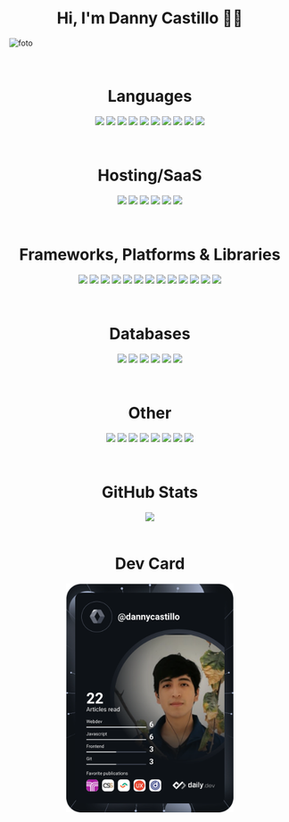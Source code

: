 <h1 align="center">Hi, I'm Danny Castillo 🧑‍💻</h1>

![foto](https://github.com/dannycastilloo/dannycastilloo/assets/76531494/a43bfc7a-a836-4508-a138-8105ee0f4ffd)

<br>

<h1 align="center">Languages</h1>

<p align="center">
  <img src="https://cdn.jsdelivr.net/gh/devicons/devicon/icons/html5/html5-original.svg" width="70" />
  <img src="https://cdn.jsdelivr.net/gh/devicons/devicon/icons/css3/css3-original.svg" width="70" />
  <img src="https://cdn.jsdelivr.net/gh/devicons/devicon/icons/javascript/javascript-original.svg" width="70" />
  <img src="https://cdn.jsdelivr.net/gh/devicons/devicon/icons/typescript/typescript-original.svg" width="70" />
  <img src="https://cdn.jsdelivr.net/gh/devicons/devicon/icons/csharp/csharp-original.svg" width="70" />
  <img src="https://cdn.jsdelivr.net/gh/devicons/devicon/icons/java/java-original.svg" width="70" />
  <img src="https://cdn.jsdelivr.net/gh/devicons/devicon/icons/python/python-original.svg" width="70" />
  <img src="https://cdn.jsdelivr.net/gh/devicons/devicon/icons/php/php-original.svg" width="70" />
  <img src="https://cdn.jsdelivr.net/gh/devicons/devicon/icons/kotlin/kotlin-original.svg" width="70" />
  <img src="https://cdn.jsdelivr.net/gh/devicons/devicon/icons/swift/swift-original.svg" width="70" />      
</p>

<br>

<h1 align="center">Hosting/SaaS</h1>
<p align="center">
  <img src="https://cdn.jsdelivr.net/gh/devicons/devicon/icons/amazonwebservices/amazonwebservices-original.svg" width="70" />
  <img src="https://cdn.jsdelivr.net/gh/devicons/devicon/icons/digitalocean/digitalocean-original-wordmark.svg" width="70" />  
  <img src="https://cdn.jsdelivr.net/gh/devicons/devicon/icons/oracle/oracle-original.svg" width="70" />
  <img src="https://cdn.jsdelivr.net/gh/devicons/devicon/icons/firebase/firebase-plain-wordmark.svg" width="70" />
  <img src="https://www.svgrepo.com/show/373874/netlify.svg" width="70" />
  <img src="https://static.wikia.nocookie.net/logopedia/images/a/a7/Vercel_favicon.svg/revision/latest?cb=20221026155821" width="70" />    
</p>

<br>

<h1 align="center">Frameworks, Platforms & Libraries</h1>
<p align="center">
  <img src="https://cdn.jsdelivr.net/gh/devicons/devicon/icons/react/react-original.svg" width="70" />
  <img src="https://cdn.jsdelivr.net/gh/devicons/devicon/icons/angularjs/angularjs-original.svg" width="70" />  
  <img src="https://cdn.jsdelivr.net/gh/devicons/devicon/icons/tailwindcss/tailwindcss-plain.svg" width="70" />
  <img src="https://cdn.jsdelivr.net/gh/devicons/devicon/icons/sass/sass-original.svg" width="70" />  
  <img src="https://cdn.jsdelivr.net/gh/devicons/devicon/icons/bootstrap/bootstrap-original.svg" width="70" />
  <img src="https://cdn.jsdelivr.net/gh/devicons/devicon/icons/laravel/laravel-plain-wordmark.svg" width="70" />     
  <img src="https://cdn.worldvectorlogo.com/logos/jwt-3.svg" width="70" />
  <img src="https://cdn.jsdelivr.net/gh/devicons/devicon/icons/xamarin/xamarin-original.svg" width="70" />
  <img src="https://cdn.jsdelivr.net/gh/devicons/devicon/icons/redux/redux-original.svg" width="70" />
  <img src="https://cdn.jsdelivr.net/gh/devicons/devicon/icons/jquery/jquery-plain-wordmark.svg" width="70" />
  <img src="https://cdn.jsdelivr.net/gh/devicons/devicon/icons/django/django-plain.svg" width="70" />
  <img src="https://cdn.jsdelivr.net/gh/devicons/devicon/icons/nodejs/nodejs-original-wordmark.svg" width="70" />
  <img src="https://upload.wikimedia.org/wikipedia/commons/thumb/e/ee/.NET_Core_Logo.svg/2048px-.NET_Core_Logo.svg.png" width="70" />
</p>

<br>

<h1 align="center">Databases</h1>
<p align="center">
  <img src="https://cdn.jsdelivr.net/gh/devicons/devicon/icons/sqlite/sqlite-original.svg" width="70" />
  <img src="https://cdn.jsdelivr.net/gh/devicons/devicon/icons/mongodb/mongodb-original-wordmark.svg" width="70" />
  <img src="https://cdn.jsdelivr.net/gh/devicons/devicon/icons/microsoftsqlserver/microsoftsqlserver-plain.svg" width="70" />
  <img src="https://cdn.jsdelivr.net/gh/devicons/devicon/icons/postgresql/postgresql-original.svg" width="70" />
  <img src="https://static-00.iconduck.com/assets.00/aws-dynamodb-icon-454x512-53ebjxww.png" width="70" />
  <img src="https://cdn.jsdelivr.net/gh/devicons/devicon/icons/mysql/mysql-original-wordmark.svg" width="70" />      
</p>

<br>

<h1 align="center">Other</h1>
<p align="center">
  <img src="https://cdn.jsdelivr.net/gh/devicons/devicon/icons/figma/figma-original.svg" width="70" />
  <img src="https://cdn.jsdelivr.net/gh/devicons/devicon/icons/canva/canva-original.svg" width="70" />
  <img src="https://cdn.freebiesupply.com/logos/large/2x/dribbble-icon-1-logo-png-transparent.png" width="70" />
  <img src="https://cdn.jsdelivr.net/gh/devicons/devicon/icons/linux/linux-original.svg" width="70" />
  <img src="https://cdn.jsdelivr.net/gh/devicons/devicon/icons/arduino/arduino-original-wordmark.svg" width="70" />
  <img src="https://cdn.jsdelivr.net/gh/devicons/devicon/icons/docker/docker-original.svg" width="70" />
  <img src="https://www.svgrepo.com/show/354202/postman-icon.svg" width="70" />
  <img src="https://cdn.jsdelivr.net/gh/devicons/devicon/icons/trello/trello-plain.svg" width="70" />
</p>

<br>

<h1 align="center">GitHub Stats</h1>
<div align="center">
  <img src="https://github-readme-stats.vercel.app/api/top-langs/?username=dannycastilloo&theme=radical&hide_border=false&include_all_commits=false&count_private=false&layout=compact" />
</div>

<br>

<h1 align="center">Dev Card</h1>
<p align="center"> 
<a href="https://app.daily.dev/dannycastillo"><img src="https://github.com/dannycastilloo/dannycastilloo/blob/main/devcard.svg" width="300" alt="Danny Castillo's Dev Card"/></a>
</p>
